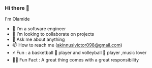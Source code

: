 ### Hi there 👋
 I'm Olamide


- 🌱 I’m a software engineer
- 👯 I’m looking to collaborate on projects
- 💬 Ask me about anything 
- 📫 How to reach me (akinnusivictor098@gmail.com)
- ⚡ Fun : a basketball 🏀 player and volleyball 🏐 player ,music lover
- 👨‍🔬 Fun Fact : A great thing comes with a great responsibility
